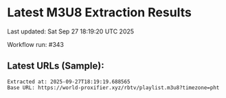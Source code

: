# Latest M3U8 Extraction Results

Last updated: Sat Sep 27 18:19:20 UTC 2025

Workflow run: #343

## Latest URLs (Sample):
```
Extracted at: 2025-09-27T18:19:19.688565
Base URL: https://world-proxifier.xyz/rbtv/playlist.m3u8?timezone=pht

```
